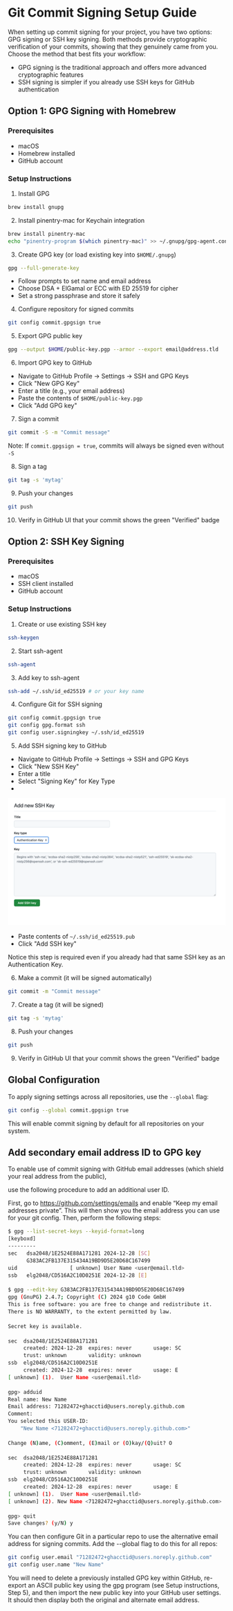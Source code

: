 # Git Commit Signing Setup Guide

When setting up commit signing for your project, you have two options: GPG signing or SSH key signing. Both methods provide cryptographic verification of your commits, showing that they genuinely came from you. Choose the method that best fits your workflow:

- GPG signing is the traditional approach and offers more advanced cryptographic features
- SSH signing is simpler if you already use SSH keys for GitHub authentication

## Option 1: GPG Signing with Homebrew

### Prerequisites
- macOS
- Homebrew installed
- GitHub account

### Setup Instructions

1. Install GPG
```bash
brew install gnupg
```

2. Install pinentry-mac for Keychain integration
```bash
brew install pinentry-mac
echo "pinentry-program $(which pinentry-mac)" >> ~/.gnupg/gpg-agent.conf
```

3. Create GPG key (or load existing key into `$HOME/.gnupg`)
```bash
gpg --full-generate-key
```
- Follow prompts to set name and email address
- Choose DSA + ElGamal or ECC with ED 25519 for cipher
- Set a strong passphrase and store it safely

4. Configure repository for signed commits
```bash
git config commit.gpgsign true
```

5. Export GPG public key
```bash
gpg --output $HOME/public-key.pgp --armor --export email@address.tld
```

6. Import GPG key to GitHub
- Navigate to GitHub Profile → Settings → SSH and GPG Keys
- Click "New GPG Key"
- Enter a title (e.g., your email address)
- Paste the contents of `$HOME/public-key.pgp`
- Click "Add GPG key"

7. Sign a commit
```bash
git commit -S -m "Commit message"
```
Note: If `commit.gpgsign = true`, commits will always be signed even without `-S`

8. Sign a tag
```bash
git tag -s 'mytag'
```

9. Push your changes
```bash
git push
```

10. Verify in GitHub UI that your commit shows the green "Verified" badge

## Option 2: SSH Key Signing

### Prerequisites
- macOS
- SSH client installed
- GitHub account

### Setup Instructions

1. Create or use existing SSH key
```bash
ssh-keygen
```

2. Start ssh-agent
```bash
ssh-agent
```

3. Add key to ssh-agent
```bash
ssh-add ~/.ssh/id_ed25519 # or your key name
```

4. Configure Git for SSH signing
```bash
git config commit.gpgsign true
git config gpg.format ssh
git config user.signingkey ~/.ssh/id_ed25519
```

5. Add SSH signing key to GitHub
- Navigate to GitHub Profile → Settings → SSH and GPG Keys
- Click "New SSH Key"
- Enter a title
- Select "Signing Key" for Key Type
-
![singingKey.png](../img/signingKey.png)

- Paste contents of `~/.ssh/id_ed25519.pub`
- Click "Add SSH key"

Notice this step is required even if you already had that same SSH key as an Authentication Key.

6. Make a commit (it will be signed automatically)
```bash
git commit -m "Commit message"
```

7. Create a tag (it will be signed)
```bash
git tag -s 'mytag'
```

8. Push your changes
```bash
git push
```

9. Verify in GitHub UI that your commit shows the green "Verified" badge

## Global Configuration

To apply signing settings across all repositories, use the `--global` flag:

```bash
git config --global commit.gpgsign true
```

This will enable commit signing by default for all repositories on your system.

## Add secondary email address ID to GPG key

To enable use of commit signing with GitHub email addresses (which shield your real address from the public),

use the following procedure to add an additional user ID.



First, go to https://github.com/settings/emails and enable “Keep my email addresses private”. This will then show you the email address you can use for your git config. Then, perform the following steps:

```bash
$ gpg --list-secret-keys --keyid-format=long
[keyboxd]
---------
sec   dsa2048/1E2524E88A171281 2024-12-28 [SC]
      G383AC2FB137E315434A19BD9D5E20D68C167499
uid                 [ unknown] User Name <user@email.tld>
ssb   elg2048/CD516A2C10D0251E 2024-12-28 [E]

$ gpg --edit-key G383AC2FB137E315434A19BD9D5E20D68C167499
gpg (GnuPG) 2.4.7; Copyright (C) 2024 g10 Code GmbH
This is free software: you are free to change and redistribute it.
There is NO WARRANTY, to the extent permitted by law.

Secret key is available.

sec  dsa2048/1E2524E88A171281
     created: 2024-12-28  expires: never       usage: SC
     trust: unknown       validity: unknown
ssb  elg2048/CD516A2C10D0251E
     created: 2024-12-28  expires: never       usage: E
[ unknown] (1).  User Name <user@email.tld>

gpg> adduid
Real name: New Name
Email address: 71282472+ghacctid@users.noreply.github.com
Comment:
You selected this USER-ID:
    "New Name <71282472+ghacctid@users.noreply.github.com>"

Change (N)ame, (C)omment, (E)mail or (O)kay/(Q)uit? O

sec  dsa2048/1E2524E88A171281
     created: 2024-12-28  expires: never       usage: SC
     trust: unknown       validity: unknown
ssb  elg2048/CD516A2C10D0251E
     created: 2024-12-28  expires: never       usage: E
[ unknown] (1).  User Name <user@email.tld>
[ unknown] (2). New Name <71282472+ghacctid@users.noreply.github.com>

gpg> quit
Save changes? (y/N) y
```

You can then configure Git in a particular repo to use the alternative email address for signing commits. Add the --global flag to do this for all repos:

```bash
git config user.email "71282472+ghacctid@users.noreply.github.com"
git config user.name "New Name"
```

You will need to delete a previously installed GPG key within GitHub, re-export an ASCII public key using the gpg program (see Setup instructions, Step 5), and then import the new public key into your GitHub user settings. It should then display both the original and alternate email address.
